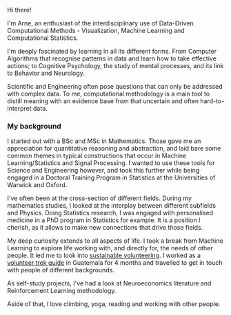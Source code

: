 Hi there! 

I'm Arne, an enthusiast of the interdisciplinary use of Data-Driven Computational Methods - Visualization, Machine Learning and Computational Statistics.

I'm deeply fascinated by learning in all its different forms. From Computer Algorithms that recognise patterns in data and learn how to take effective actions; to Cognitive Psychology, the study of mental processes, and its link to Behavior and Neurology.

Scientific and Engineering often pose questions that can only be addressed with complex data. To me, computational methodology is a main tool to distill meaning with an evidence base from that uncertain and often hard-to-interpret data.

### My background

I started out with a BSc and MSc in Mathematics. Those gave me an appreciation for quantitative reasoning and abstraction, and laid bare some common themes in typical constructions that occur in Machine Learning/Statistics and Signal Processing. I wanted to use these tools for Science and Engineering however, and took this further while being engaged in a Doctoral Training Program in Statistics at the Universities of Warwick and Oxford.

I've often been at the cross-section of different fields. During my mathematics studies, I looked at the interplay between different subfields and Physics. Doing Statistics research, I was engaged with personalised medicine in a PhD program in Statistics for example. It is a position I cherish, as it allows to make new connections that drive those fields.

My deep curiosity extends to all aspects of life. I took a break from Machine Learning to explore life working with, and directly for, the needs of other people. It led me to look into [sustainable volunteering](http://blog.grassrootsvolunteering.org/independent-volunteer/). I worked as a [volunteer trek guide](https://www.quetzaltrekkers.com/xela/) in Guatemala for 4 months and travelled to get in touch with people of different backgrounds. 

As self-study projects, I've had a look at Neuroeconomics literature and Reinforcement Learning methodology.

Aside of that, I love climbing, yoga, reading and working with other people.
